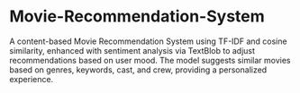 # Movie-Recommendation-System
A content-based Movie Recommendation System using TF-IDF and cosine similarity, enhanced with sentiment analysis via TextBlob to adjust recommendations based on user mood. The model suggests similar movies based on genres, keywords, cast, and crew, providing a personalized experience.
